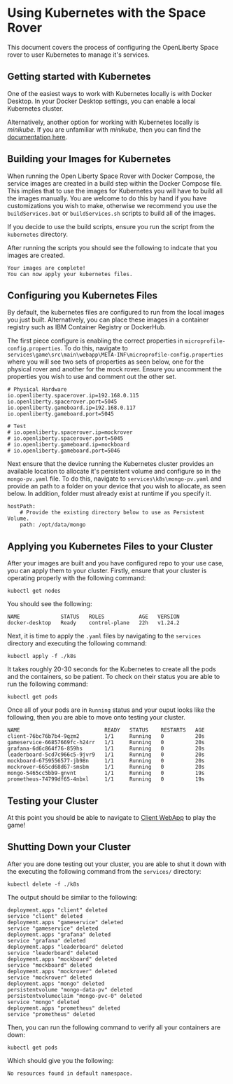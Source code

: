 # Using Kubernetes with the Space Rover
This document covers the process of configuring the OpenLiberty Space rover to user Kubernetes to manage it's services.

## Getting started with Kubernetes
One of the easiest ways to work with Kubernetes locally is with Docker Desktop. In your Docker Desktop settings, you can enable a local Kubernetes cluster.

Alternatively, another option for working with Kubernetes locally is *minikube*. If you are unfamiliar with *minikube*, then you can find the [documentation here](https://minikube.sigs.k8s.io/docs/start/).

## Building your Images for Kubernetes
When running the Open Liberty Space Rover with Docker Compose, the service images are created in a build step within the Docker Compose file. This implies that to use the images for Kubernetes you will have to build all the images manually. You are welcome to do this by hand if you have customizations you wish to make, otherwise we recommend you use the `buildServices.bat` or `buildServices.sh` scripts to build all of the images. 

If you decide to use the build scripts, ensure you run the script from the `kubernetes` directory.

After running the scripts you should see the following to indcate that you images are created.
```
Your images are complete!
You can now apply your kubernetes files.
```

## Configuring you Kubernetes Files
By default, the kubernetes files are configured to run from the local images you just built. Alternatively, you can place these images in a container registry such as IBM Container Registry or DockerHub.

The first piece configure is enabling the correct properties in `microprofile-config.properties`. To do this, navigate to `services\game\src\main\webapp\META-INF\microprofile-config.properties` where you will see two sets of properties as seen below, one for the physical rover and another for the mock rover.
Ensure you uncomment the properties you wish to use and comment out the other set.
```
# Physical Hardware 
io.openliberty.spacerover.ip=192.168.0.115
io.openliberty.spacerover.port=5045
io.openliberty.gameboard.ip=192.168.0.117
io.openliberty.gameboard.port=5045

# Test
# io.openliberty.spacerover.ip=mockrover
# io.openliberty.spacerover.port=5045
# io.openliberty.gameboard.ip=mockboard
# io.openliberty.gameboard.port=5046
```

Next ensure that the device running the Kubernetes cluster provides an available location to allocate it's persistent volume and configure so in the `mongo-pv.yaml` file. To do this, navigate to `services\k8s\mongo-pv.yaml` and provide an path to a folder on your device that you wish to allocate, as seen below. In addition, folder must already exist at runtime if you specify it.
```
hostPath:
    # Provide the existing directory below to use as Persistent Volume.
    path: /opt/data/mongo
```

## Applying you Kubernetes Files to your Cluster
After your images are built and you have configured repo to your use case, you can apply them to your cluster. Firstly, ensure that your cluster is operating properly with the following command:
```
kubectl get nodes
```

You should see the following:
```
NAME             STATUS   ROLES           AGE   VERSION
docker-desktop   Ready    control-plane   22h   v1.24.2
```

Next, it is time to apply the `.yaml` files by navigating to the `services` directory and executing the following command:
```
kubectl apply -f ./k8s
```

It takes roughly 20-30 seconds for the Kubernetes to create all the pods and the containers, so be patient. To check on their status you are able to run the following command:
```
kubectl get pods
```

Once all of your pods are in `Running` status and your ouput looks like the following, then you are able to move onto testing your cluster.
```
NAME                           READY   STATUS    RESTARTS   AGE
client-76bc76b7b4-9qzm2        1/1     Running   0          20s
gameservice-66857669fc-h24rr   1/1     Running   0          20s
grafana-6d6c864f76-859hs       1/1     Running   0          20s
leaderboard-5cd7c966c5-9jvr9   1/1     Running   0          20s
mockboard-6759556577-jb98n     1/1     Running   0          20s
mockrover-665cd68d67-smsbm     1/1     Running   0          20s
mongo-5465cc5bb9-gnvnt         1/1     Running   0          19s
prometheus-74799df65-4nbxl     1/1     Running   0          19s
```

## Testing your Cluster
At this point you should be able to navigate to [Client WebApp](http://localhost:3000) to play the game!

## Shutting Down your Cluster
After you are done testing out your cluster, you are able to shut it down with the executing the following command from the `services/` directory:
```
kubectl delete -f ./k8s
```
The output should be similar to the following:
```
deployment.apps "client" deleted
service "client" deleted
deployment.apps "gameservice" deleted
service "gameservice" deleted
deployment.apps "grafana" deleted
service "grafana" deleted
deployment.apps "leaderboard" deleted
service "leaderboard" deleted
deployment.apps "mockboard" deleted
service "mockboard" deleted
deployment.apps "mockrover" deleted
service "mockrover" deleted
deployment.apps "mongo" deleted
persistentvolume "mongo-data-pv" deleted
persistentvolumeclaim "mongo-pvc-0" deleted
service "mongo" deleted
deployment.apps "prometheus" deleted
service "prometheus" deleted
```

Then, you can run the following command to verify all your containers are down:
```
kubectl get pods
```

Which should give you the following:
```
No resources found in default namespace.
```


